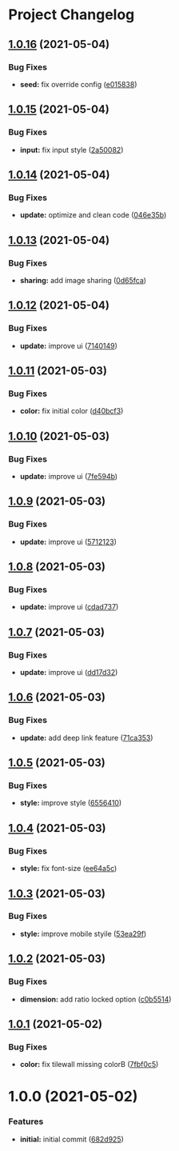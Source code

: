 # Project Changelog

## [1.0.16](https://github.com/ThornWalli/cuby-generator/compare/v1.0.15...v1.0.16) (2021-05-04)


### Bug Fixes

* **seed:** fix override config ([e015838](https://github.com/ThornWalli/cuby-generator/commit/e015838ab85dd582d8215879b02f59220c223ce5))

## [1.0.15](https://github.com/ThornWalli/cuby-generator/compare/v1.0.14...v1.0.15) (2021-05-04)


### Bug Fixes

* **input:** fix input style ([2a50082](https://github.com/ThornWalli/cuby-generator/commit/2a50082c34625564bbff5b6fab9d3bb4583227fb))

## [1.0.14](https://github.com/ThornWalli/cuby-generator/compare/v1.0.13...v1.0.14) (2021-05-04)


### Bug Fixes

* **update:** optimize and clean code ([046e35b](https://github.com/ThornWalli/cuby-generator/commit/046e35b32910cd868c9e6b3cd3dcb8616b177ab5))

## [1.0.13](https://github.com/ThornWalli/cuby-generator/compare/v1.0.12...v1.0.13) (2021-05-04)


### Bug Fixes

* **sharing:** add image sharing ([0d65fca](https://github.com/ThornWalli/cuby-generator/commit/0d65fca314dc19d2d1791919736222728e338416))

## [1.0.12](https://github.com/ThornWalli/cuby-generator/compare/v1.0.11...v1.0.12) (2021-05-04)


### Bug Fixes

* **update:** improve ui ([7140149](https://github.com/ThornWalli/cuby-generator/commit/71401491f744b14a965730413e2058c4a3908601))

## [1.0.11](https://github.com/ThornWalli/cuby-generator/compare/v1.0.10...v1.0.11) (2021-05-03)


### Bug Fixes

* **color:** fix initial color ([d40bcf3](https://github.com/ThornWalli/cuby-generator/commit/d40bcf38faba9a946e17351749fa96102291d508))

## [1.0.10](https://github.com/ThornWalli/cuby-generator/compare/v1.0.9...v1.0.10) (2021-05-03)


### Bug Fixes

* **update:** improve ui ([7fe594b](https://github.com/ThornWalli/cuby-generator/commit/7fe594b4ecbd49c746e573273adcad120fd0ec8a))

## [1.0.9](https://github.com/ThornWalli/cuby-generator/compare/v1.0.8...v1.0.9) (2021-05-03)


### Bug Fixes

* **update:** improve ui ([5712123](https://github.com/ThornWalli/cuby-generator/commit/5712123244b8c929317ec3df899df1f1656f98d5))

## [1.0.8](https://github.com/ThornWalli/cuby-generator/compare/v1.0.7...v1.0.8) (2021-05-03)


### Bug Fixes

* **update:** improve ui ([cdad737](https://github.com/ThornWalli/cuby-generator/commit/cdad7376d0b4bf699b6ab0a0e788991b057c7de3))

## [1.0.7](https://github.com/ThornWalli/cuby-generator/compare/v1.0.6...v1.0.7) (2021-05-03)


### Bug Fixes

* **update:** improve ui ([dd17d32](https://github.com/ThornWalli/cuby-generator/commit/dd17d32788f89ac929000a8581af82f2388bab9d))

## [1.0.6](https://github.com/ThornWalli/cuby-generator/compare/v1.0.5...v1.0.6) (2021-05-03)


### Bug Fixes

* **update:** add deep link feature ([71ca353](https://github.com/ThornWalli/cuby-generator/commit/71ca353c24980dcff5ec38b8a30aa324c40cd811))

## [1.0.5](https://github.com/ThornWalli/cuby-generator/compare/v1.0.4...v1.0.5) (2021-05-03)


### Bug Fixes

* **style:** improve style ([6556410](https://github.com/ThornWalli/cuby-generator/commit/65564101c625ceb5ca7098fe7bd3504ad2b838ee))

## [1.0.4](https://github.com/ThornWalli/cuby-generator/compare/v1.0.3...v1.0.4) (2021-05-03)


### Bug Fixes

* **style:** fix font-size ([ee64a5c](https://github.com/ThornWalli/cuby-generator/commit/ee64a5cf5fcf87c0bdd1518dcfb6e118328eac98))

## [1.0.3](https://github.com/ThornWalli/cuby-generator/compare/v1.0.2...v1.0.3) (2021-05-03)


### Bug Fixes

* **style:** improve mobile styile ([53ea29f](https://github.com/ThornWalli/cuby-generator/commit/53ea29fa8b498c1908dff53b19c3714171b827af))

## [1.0.2](https://github.com/ThornWalli/cuby-generator/compare/v1.0.1...v1.0.2) (2021-05-03)


### Bug Fixes

* **dimension:** add ratio locked option ([c0b5514](https://github.com/ThornWalli/cuby-generator/commit/c0b5514a3d90491ce5110977e8410d78fee26fdc))

## [1.0.1](https://github.com/ThornWalli/cuby-generator/compare/v1.0.0...v1.0.1) (2021-05-02)


### Bug Fixes

* **color:** fix tilewall missing colorB ([7fbf0c5](https://github.com/ThornWalli/cuby-generator/commit/7fbf0c5015e363d2c1bcb5b4834386deec155913))

# 1.0.0 (2021-05-02)


### Features

* **initial:** initial commit ([682d925](https://github.com/ThornWalli/cuby-generator/commit/682d925e74094545140d7078e778aa531129abb5))
